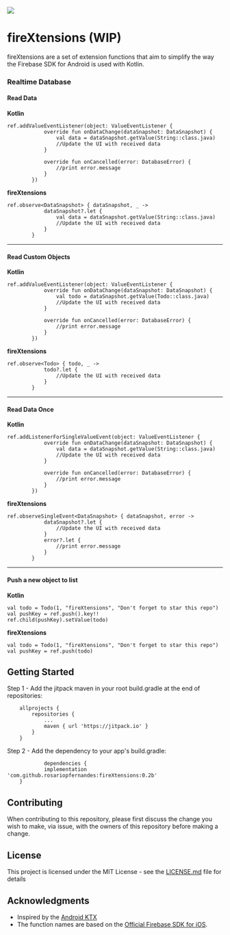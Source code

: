 [![](https://jitpack.io/v/rosariopfernandes/fireXtensions.svg)](https://jitpack.io/#rosariopfernandes/fireXtensions)

# fireXtensions (WIP)

fireXtensions are a set of extension functions that aim to simplify the way the Firebase SDK for Android is used with Kotlin.

### Realtime Database
#### Read Data
**Kotlin**
```
ref.addValueEventListener(object: ValueEventListener {
            override fun onDataChange(dataSnapshot: DataSnapshot) {
                val data = dataSnapshot.getValue(String::class.java)
                //Update the UI with received data
            }

            override fun onCancelled(error: DatabaseError) {
                //print error.message
            }
        })
```

**fireXtensions**
```
ref.observe<DataSnapshot> { dataSnapshot, _ ->
            dataSnapshot?.let {
                val data = dataSnapshot.getValue(String::class.java)
                //Update the UI with received data
            }
        }
```
----
#### Read Custom Objects
**Kotlin**
```
ref.addValueEventListener(object: ValueEventListener {
            override fun onDataChange(dataSnapshot: DataSnapshot) {
                val todo = dataSnapshot.getValue(Todo::class.java)
                //Update the UI with received data
            }

            override fun onCancelled(error: DatabaseError) {
                //print error.message
            }
        })
```

**fireXtensions**
```
ref.observe<Todo> { todo, _ ->
            todo?.let {
                //Update the UI with received data
            }
        }
```
----
#### Read Data Once
**Kotlin**
```
ref.addListenerForSingleValueEvent(object: ValueEventListener {
            override fun onDataChange(dataSnapshot: DataSnapshot) {
                val data = dataSnapshot.getValue(String::class.java)
                //Update the UI with received data
            }

            override fun onCancelled(error: DatabaseError) {
                //print error.message
            }
        })
```
**fireXtensions**
```
ref.observeSingleEvent<DataSnapshot> { dataSnapshot, error ->
            dataSnapshot?.let {
                //Update the UI with received data
            }
            error?.let {
                //print error.message
            }
        }
```
----
#### Push a new object to list
**Kotlin**
```
val todo = Todo(1, "fireXtensions", "Don't forget to star this repo")
val pushKey = ref.push().key!!
ref.child(pushKey).setValue(todo)
```
**fireXtensions**
```
val todo = Todo(1, "fireXtensions", "Don't forget to star this repo")
val pushKey = ref.push(todo)
```
## Getting Started
Step 1 - Add the jitpack maven in your root build.gradle at the end of repositories:
```
	allprojects {
		repositories {
			...
			maven { url 'https://jitpack.io' }
		}
	}
```
Step 2 - Add the dependency to your app's build.gradle:
```
            dependencies {
	        implementation 'com.github.rosariopfernandes:fireXtensions:0.2b'
	}
```

## Contributing
When contributing to this repository, please first discuss the change you wish to make, via issue, with the owners of this repository before making a change.

## License
This project is licensed under the MIT License - see the [LICENSE.md](LICENSE.md) file for details

## Acknowledgments
* Inspired by the [Android KTX](https://github.com/android/android-ktx)
* The function names are based on the [Official Firebase SDK for iOS](https://firebase.google.com/docs/database/ios/read-and-write).
